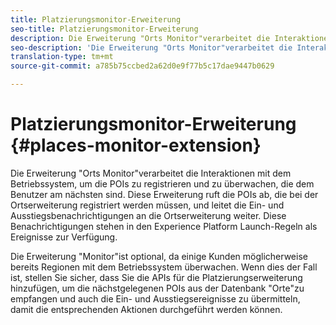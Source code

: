 ```yaml
---
title: Platzierungsmonitor-Erweiterung
seo-title: Platzierungsmonitor-Erweiterung
description: Die Erweiterung "Orts Monitor"verarbeitet die Interaktionen mit dem Betriebssystem, um die POIs zu registrieren und zu überwachen, die dem Benutzer am nächsten sind.
seo-description: 'Die Erweiterung "Orts Monitor"verarbeitet die Interaktionen mit dem Betriebssystem, um die POIs zu registrieren und zu überwachen, die dem Benutzer am nächsten sind. '
translation-type: tm+mt
source-git-commit: a785b75ccbed2a62d0e9f77b5c17dae9447b0629

---
```



# Platzierungsmonitor-Erweiterung {#places-monitor-extension}

Die Erweiterung "Orts Monitor"verarbeitet die Interaktionen mit dem Betriebssystem, um die POIs zu registrieren und zu überwachen, die dem Benutzer am nächsten sind. Diese Erweiterung ruft die POIs ab, die bei der Ortserweiterung registriert werden müssen, und leitet die Ein- und Ausstiegsbenachrichtigungen an die Ortserweiterung weiter. Diese Benachrichtigungen stehen in den Experience Platform Launch-Regeln als Ereignisse zur Verfügung.

Die Erweiterung "Monitor"ist optional, da einige Kunden möglicherweise bereits Regionen mit dem Betriebssystem überwachen. Wenn dies der Fall ist, stellen Sie sicher, dass Sie die APIs für die Platzierungserweiterung hinzufügen, um die nächstgelegenen POIs aus der Datenbank "Orte"zu empfangen und auch die Ein- und Ausstiegsereignisse zu übermitteln, damit die entsprechenden Aktionen durchgeführt werden können.
